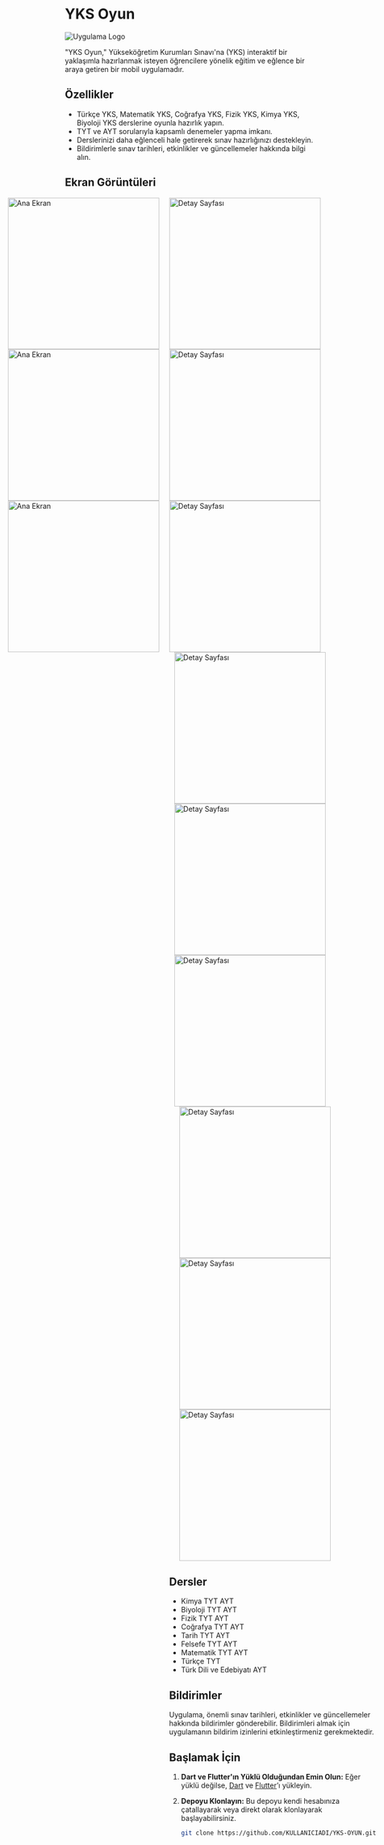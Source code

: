 # YKS Oyun

![Uygulama Logo](uygulama_logo.png)

"YKS Oyun," Yükseköğretim Kurumları Sınavı'na (YKS) interaktif bir yaklaşımla hazırlanmak isteyen öğrencilere yönelik eğitim ve eğlence bir araya getiren bir mobil uygulamadır.

## Özellikler

- Türkçe YKS, Matematik YKS, Coğrafya YKS, Fizik YKS, Kimya YKS, Biyoloji YKS derslerine oyunla hazırlık yapın.
- TYT ve AYT sorularıyla kapsamlı denemeler yapma imkanı.
- Derslerinizi daha eğlenceli hale getirerek sınav hazırlığınızı destekleyin.
- Bildirimlerle sınav tarihleri, etkinlikler ve güncellemeler hakkında bilgi alın.

## Ekran Görüntüleri

<div style="display: flex; justify-content: center;">
  <div style="flex: 1; margin-right: 10px;">
    <img src="screenshots/1.png" alt="Ana Ekran" width="300" />
    <img src="screenshots/2.png" alt="Ana Ekran" width="300" />
     <img src="screenshots/3.png" alt="Ana Ekran" width="300" />
    <!-- <p style="text-align: center;">Splash, Home</p> -->
  </div>
  <div style="flex: 1; margin-left: 10px;">
    <div>
      <img src="screenshots/4.png" alt="Detay Sayfası" width="300"/>
      <img src="screenshots/5.png" alt="Detay Sayfası" width="300"/>
      <img src="screenshots/6.png" alt="Detay Sayfası" width="300"/>
      <!-- <p style="text-align: center;">Home</p> -->
    </div>
     <div style="flex: 1; margin-left: 10px;">
    <div>
      <img src="screenshots/7.png" alt="Detay Sayfası" width="300"/>
      <img src="screenshots/8.png" alt="Detay Sayfası" width="300"/>
      <img src="screenshots/9.png" alt="Detay Sayfası" width="300"/>
      <!-- <p style="text-align: center;">Home</p> -->
    </div>
     <div style="flex: 1; margin-left: 10px;">
    <div>
      <img src="screenshots/10.png" alt="Detay Sayfası" width="300"/>
      <img src="screenshots/11.png" alt="Detay Sayfası" width="300"/>
      <img src="screenshots/12.png" alt="Detay Sayfası" width="300"/>
      <!-- <p style="text-align: center;">Home</p> -->
    </div>
  </div>
</div>

## Dersler

- Kimya TYT AYT
- Biyoloji TYT AYT
- Fizik TYT AYT
- Coğrafya TYT AYT
- Tarih TYT AYT
- Felsefe TYT AYT
- Matematik TYT AYT
- Türkçe TYT
- Türk Dili ve Edebiyatı AYT

## Bildirimler

Uygulama, önemli sınav tarihleri, etkinlikler ve güncellemeler hakkında bildirimler gönderebilir. Bildirimleri almak için uygulamanın bildirim izinlerini etkinleştirmeniz gerekmektedir.

## Başlamak İçin

1. **Dart ve Flutter'ın Yüklü Olduğundan Emin Olun:** Eğer yüklü değilse, [Dart](https://dart.dev/get-dart) ve [Flutter](https://flutter.dev/docs/get-started/install)’ı yükleyin.

2. **Depoyu Klonlayın:** Bu depoyu kendi hesabınıza çatallayarak veya direkt olarak klonlayarak başlayabilirsiniz.

   ```sh
   git clone https://github.com/KULLANICIADI/YKS-OYUN.git
   ```
